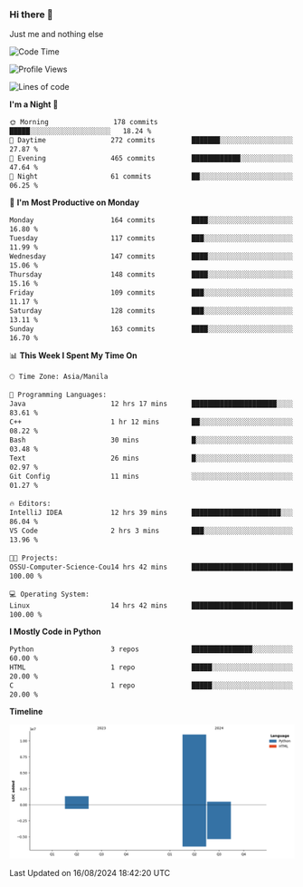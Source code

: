 ### Hi there 👋

Just me and nothing else


<!--START_SECTION:waka-->
![Code Time](http://img.shields.io/badge/Code%20Time-595%20hrs%204%20mins-blue)

![Profile Views](http://img.shields.io/badge/Profile%20Views-0-blue)

![Lines of code](https://img.shields.io/badge/From%20Hello%20World%20I%27ve%20Written-12.7%20million%20lines%20of%20code-blue)

**I'm a Night 🦉** 

```text
🌞 Morning                178 commits         █████░░░░░░░░░░░░░░░░░░░░   18.24 % 
🌆 Daytime                272 commits         ███████░░░░░░░░░░░░░░░░░░   27.87 % 
🌃 Evening                465 commits         ████████████░░░░░░░░░░░░░   47.64 % 
🌙 Night                  61 commits          ██░░░░░░░░░░░░░░░░░░░░░░░   06.25 % 
```
📅 **I'm Most Productive on Monday** 

```text
Monday                   164 commits         ████░░░░░░░░░░░░░░░░░░░░░   16.80 % 
Tuesday                  117 commits         ███░░░░░░░░░░░░░░░░░░░░░░   11.99 % 
Wednesday                147 commits         ████░░░░░░░░░░░░░░░░░░░░░   15.06 % 
Thursday                 148 commits         ████░░░░░░░░░░░░░░░░░░░░░   15.16 % 
Friday                   109 commits         ███░░░░░░░░░░░░░░░░░░░░░░   11.17 % 
Saturday                 128 commits         ███░░░░░░░░░░░░░░░░░░░░░░   13.11 % 
Sunday                   163 commits         ████░░░░░░░░░░░░░░░░░░░░░   16.70 % 
```


📊 **This Week I Spent My Time On** 

```text
🕑︎ Time Zone: Asia/Manila

💬 Programming Languages: 
Java                     12 hrs 17 mins      █████████████████████░░░░   83.61 % 
C++                      1 hr 12 mins        ██░░░░░░░░░░░░░░░░░░░░░░░   08.22 % 
Bash                     30 mins             █░░░░░░░░░░░░░░░░░░░░░░░░   03.48 % 
Text                     26 mins             █░░░░░░░░░░░░░░░░░░░░░░░░   02.97 % 
Git Config               11 mins             ░░░░░░░░░░░░░░░░░░░░░░░░░   01.27 % 

🔥 Editors: 
IntelliJ IDEA            12 hrs 39 mins      ██████████████████████░░░   86.04 % 
VS Code                  2 hrs 3 mins        ███░░░░░░░░░░░░░░░░░░░░░░   13.96 % 

🐱‍💻 Projects: 
OSSU-Computer-Science-Cou14 hrs 42 mins      █████████████████████████   100.00 % 

💻 Operating System: 
Linux                    14 hrs 42 mins      █████████████████████████   100.00 % 
```

**I Mostly Code in Python** 

```text
Python                   3 repos             ███████████████░░░░░░░░░░   60.00 % 
HTML                     1 repo              █████░░░░░░░░░░░░░░░░░░░░   20.00 % 
C                        1 repo              █████░░░░░░░░░░░░░░░░░░░░   20.00 % 
```



**Timeline**

![Lines of Code chart](https://raw.githubusercontent.com/brutist/brutist/main/assets/bar_graph.png)


 Last Updated on 16/08/2024 18:42:20 UTC
<!--END_SECTION:waka-->
